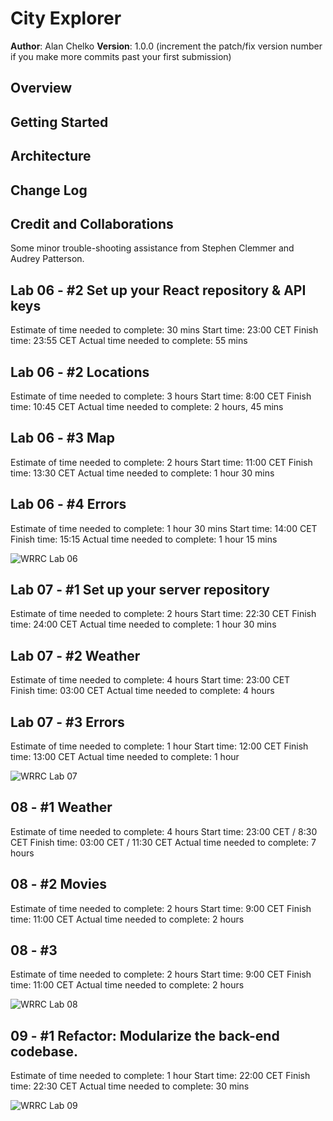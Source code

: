 # City Explorer

**Author**: Alan Chelko
**Version**: 1.0.0 (increment the patch/fix version number if you make more commits past your first submission)

## Overview
<!-- Provide a high level overview of what this application is and why you are building it, beyond the fact that it's an assignment for this class. (i.e. What's your problem domain?) -->

## Getting Started
<!-- What are the steps that a user must take in order to build this app on their own machine and get it running? -->

## Architecture
<!-- Provide a detailed description of the application design. What technologies (languages, libraries, etc) you're using, and any other relevant design information. -->

## Change Log
<!-- Use this area to document the iterative changes made to your application as each feature is successfully implemented. Use time stamps. Here's an example:

01-01-2001 4:59pm - Application now has a fully-functional express server, with a GET route for the location resource. -->

## Credit and Collaborations

Some minor trouble-shooting assistance from Stephen Clemmer and Audrey Patterson. 

## Lab 06 - #2 Set up your React repository & API keys

Estimate of time needed to complete: 30 mins
Start time: 23:00 CET
Finish time: 23:55 CET
Actual time needed to complete: 55 mins

## Lab 06 - #2 Locations

Estimate of time needed to complete: 3 hours
Start time: 8:00 CET
Finish time: 10:45 CET
Actual time needed to complete: 2 hours, 45 mins

## Lab 06 - #3 Map

Estimate of time needed to complete: 2 hours
Start time: 11:00 CET
Finish time: 13:30 CET
Actual time needed to complete: 1 hour 30 mins

## Lab 06 - #4 Errors

Estimate of time needed to complete: 1 hour 30 mins
Start time: 14:00 CET
Finish time: 15:15
Actual time needed to complete: 1 hour 15 mins

 ![WRRC Lab 06](images/wrrc-lab-06.png)

## Lab 07 - #1 Set up your server repository

Estimate of time needed to complete: 2 hours
Start time: 22:30 CET
Finish time: 24:00 CET
Actual time needed to complete: 1 hour 30 mins

## Lab 07 - #2 Weather

Estimate of time needed to complete: 4 hours
Start time: 23:00 CET  
Finish time: 03:00 CET
Actual time needed to complete: 4 hours

## Lab 07 - #3 Errors

Estimate of time needed to complete: 1 hour
Start time: 12:00 CET
Finish time: 13:00 CET
Actual time needed to complete: 1 hour

![WRRC Lab 07](images/wrrc-lab-07.png)

## 08 - #1 Weather

Estimate of time needed to complete: 4 hours
Start time: 23:00 CET / 8:30 CET
Finish time: 03:00 CET / 11:30 CET
Actual time needed to complete: 7 hours

## 08 - #2 Movies

Estimate of time needed to complete: 2 hours
Start time: 9:00 CET 
Finish time: 11:00 CET 
Actual time needed to complete: 2 hours

## 08 - #3

Estimate of time needed to complete: 2 hours
Start time: 9:00 CET 
Finish time: 11:00 CET 
Actual time needed to complete: 2 hours

![WRRC Lab 08](images/wrrc-lab-08.png)

## 09 - #1 Refactor: Modularize the back-end codebase.

Estimate of time needed to complete: 1 hour
Start time: 22:00 CET
Finish time: 22:30 CET
Actual time needed to complete: 30 mins

![WRRC Lab 09](images/wrrc-lab-09.png)